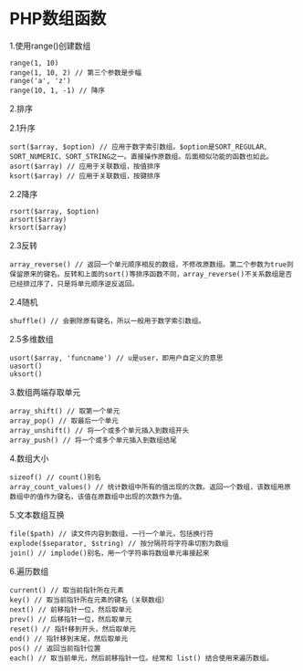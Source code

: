 
# PHP数组函数

1.使用range()创建数组

	range(1, 10)
	range(1, 10, 2) // 第三个参数是步幅
	range('a', 'z')
	range(10, 1, -1) // 降序

2.排序

2.1升序

	sort($array, $option) // 应用于数字索引数组。$option是SORT_REGULAR、SORT_NUMERIC、SORT_STRING之一。直接操作原数组。后面相似功能的函数也如此。
	asort($array) // 应用于关联数组，按值排序
	ksort($array) // 应用于关联数组，按键排序

2.2降序

	rsort($array, $option)
	arsort($array)
	krsort($array)

2.3反转

	array_reverse() // 返回一个单元顺序相反的数组，不修改原数组。第二个参数为true则保留原来的键名。反转和上面的sort()等排序函数不同，array_reverse()不关系数组是否已经排过序了，只是将单元顺序逆反返回。

2.4随机

	shuffle() // 会删除原有键名，所以一般用于数字索引数组。

2.5多维数组

	usort($array, 'funcname') // u是user，即用户自定义的意思
	uasort()
	uksort()

3.数组两端存取单元

	array_shift() // 取第一个单元
	array_pop() // 取最后一个单元
	array_unshift() // 将一个或多个单元插入到数组开头
	array_push() // 将一个或多个单元插入到数组结尾

4.数组大小

	sizeof() // count()别名
	array_count_values() // 统计数组中所有的值出现的次数。返回一个数组，该数组用原数组中的值作为键名，该值在原数组中出现的次数作为值。

5.文本数组互换

	file($path) // 读文件内容到数组，一行一个单元，包括换行符
	explode($separator, $string) // 按分隔符将字符串切割为数组
	join() // implode()别名，用一个字符串将数组单元串接起来

6.遍历数组

	current() // 取当前指针所在元素
	key() // 取当前指针所在元素的键名（关联数组）
	next() // 前移指针一位，然后取单元
	prev() // 后移指针一位，然后取单元
	reset() // 指针移到开头，然后取单元
	end() // 指针移到末尾，然后取单元
	pos() // 返回当前指针位置
	each() // 取当前单元，然后前移指针一位。经常和 list() 结合使用来遍历数组。









